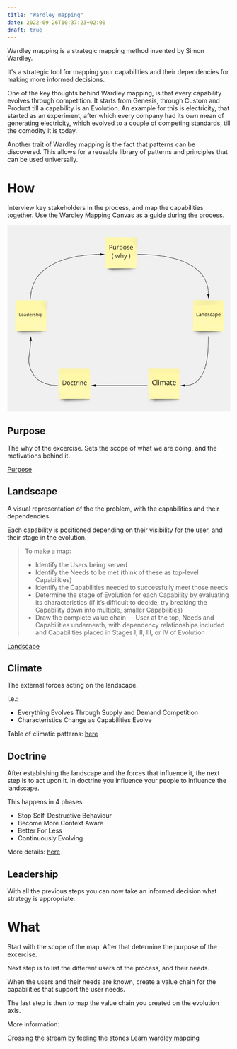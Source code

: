 ```yaml
---
title: "Wardley mapping"
date: 2022-09-26T10:37:23+02:00
draft: true
---
```


Wardley mapping is a strategic mapping method invented by Simon Wardley.

It's a strategic tool for mapping your capabilities and their dependencies for making more informed decisions.

One of the key thoughts behind Wardley mapping,  is that every capability evolves through competition.
It starts from Genesis,  through Custom and Product till a capability is an Evolution.
An example for this is electricity, that started as an experiment,  after which every company had its own mean of generating electricity,  which evolved to a couple of competing standards,  till the comodity it is today.

Another trait of Wardley mapping is the fact that patterns can be discovered.
This allows for a reusable library of patterns and principles that can be used universally.

# How
Interview key stakeholders in the process,  and map the capabilities together.
Use the Wardley Mapping Canvas as a guide during the process.

![Wardley mapping process](images/circle.jpg)

## Purpose

The why of the excercise.
Sets the scope of what we are doing,  and the motivations behind it.

[Purpose](https://learnwardleymapping.com/purpose/)

## Landscape

A visual representation of the the problem,  with the capabilities and their dependencies.

Each capability is positioned depending on their visibility for the user,  and their stage in the evolution.


> To make a map:
> 
> - Identify the Users being served
> - Identify the Needs to be met (think of these as top-level Capabilities)
> - Identify the Capabilities needed to successfully meet those needs
> - Determine the stage of Evolution for each Capability by evaluating its characteristics (if it’s difficult to decide, try breaking the Capability down into multiple, smaller Capabilities)
> - Draw the complete value chain — User at the top, Needs and Capabilities underneath, with dependency relationships included and Capabilities placed in Stages I, II, III, or IV of Evolution

[Landscape](https://learnwardleymapping.com/landscape/)

## Climate

The external forces acting on the landscape.

i.e.:

- Everything Evolves Through Supply and Demand Competition
- Characteristics Change as Capabilities Evolve

Table of climatic patterns: [here](https://learnwardleymapping.com/climate/)

## Doctrine

After establishing the landscape and the forces that influence it,  the next step is to act upon it.
In doctrine you influence your people to influence the landscape.

This happens in 4 phases:
- Stop Self-Destructive Behaviour
- Become More Context Aware
- Better For Less
- Continuously Evolving

More details: [here](https://learnwardleymapping.com/doctrine/)

## Leadership

With all the previous steps you can now take an informed decision what strategy is appropriate.

# What
Start with the scope of the map.
After that determine the purpose of the excercise.

Next step is to list the different users of the process,  and their needs.

When the users and their needs are known,  create a value chain for the capabilities that support the user needs.

The last step is then to map the value chain you created on the evolution axis.

More information: 

[Crossing the stream by feeling the stones](https://www.youtube.com/watch?v=2IW9L1uNMCs&t=1107s)
[Learn wardley mapping](https://learnwardleymapping.com)
